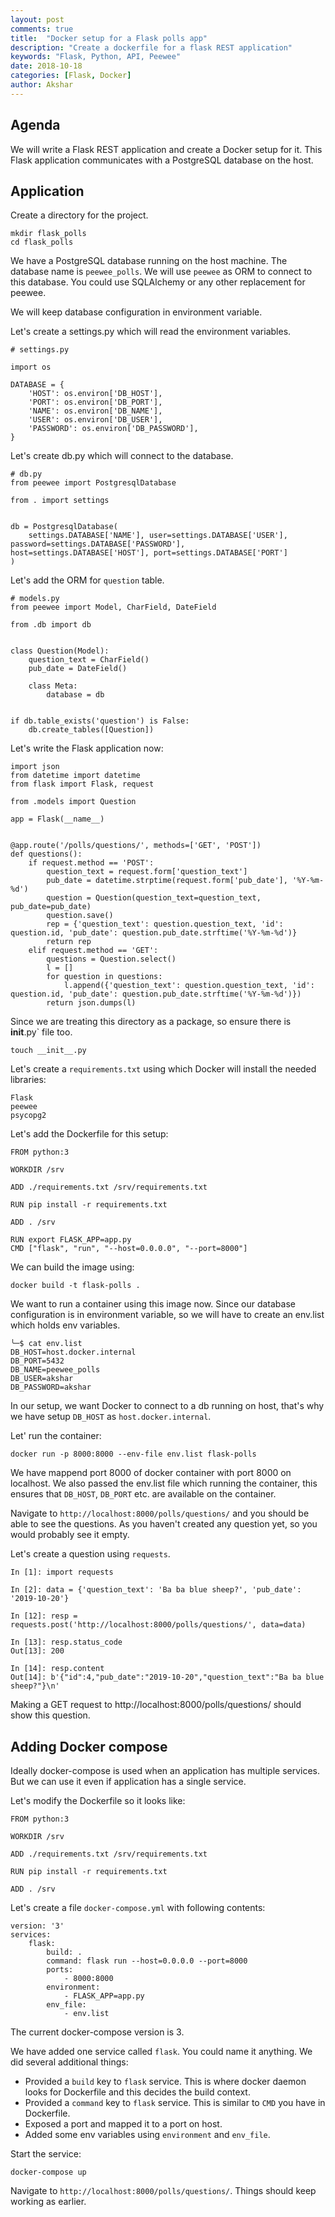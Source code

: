 ```yaml
---
layout: post
comments: true
title:  "Docker setup for a Flask polls app"
description: "Create a dockerfile for a flask REST application"
keywords: "Flask, Python, API, Peewee"
date: 2018-10-18
categories: [Flask, Docker]
author: Akshar
---
```


## Agenda

We will write a Flask REST application and create a Docker setup for it. This Flask application communicates with a PostgreSQL database on the host.

## Application

Create a directory for the project.

    mkdir flask_polls
    cd flask_polls

We have a PostgreSQL database running on the host machine. The database name is `peewee_polls`. We will use `peewee` as ORM to connect to this database. You could use SQLAlchemy or any other replacement for peewee.

We will keep database configuration in environment variable.

Let's create a settings.py which will read the environment variables.

    # settings.py

    import os

    DATABASE = {
        'HOST': os.environ['DB_HOST'],
        'PORT': os.environ['DB_PORT'],
        'NAME': os.environ['DB_NAME'],
        'USER': os.environ['DB_USER'],
        'PASSWORD': os.environ['DB_PASSWORD'],
    }

Let's create db.py which will connect to the database.

    # db.py
    from peewee import PostgresqlDatabase

    from . import settings


    db = PostgresqlDatabase(
        settings.DATABASE['NAME'], user=settings.DATABASE['USER'], password=settings.DATABASE['PASSWORD'], host=settings.DATABASE['HOST'], port=settings.DATABASE['PORT']
    )

Let's add the ORM for `question` table.

    # models.py
    from peewee import Model, CharField, DateField

    from .db import db


    class Question(Model):
        question_text = CharField()
        pub_date = DateField()

        class Meta:
            database = db


    if db.table_exists('question') is False:
        db.create_tables([Question])

Let's write the Flask application now:

    import json
    from datetime import datetime
    from flask import Flask, request

    from .models import Question

    app = Flask(__name__)


    @app.route('/polls/questions/', methods=['GET', 'POST'])
    def questions():
        if request.method == 'POST':
            question_text = request.form['question_text']
            pub_date = datetime.strptime(request.form['pub_date'], '%Y-%m-%d')
            question = Question(question_text=question_text, pub_date=pub_date)
            question.save()
            rep = {'question_text': question.question_text, 'id': question.id, 'pub_date': question.pub_date.strftime('%Y-%m-%d')}
            return rep
        elif request.method == 'GET':
            questions = Question.select()
            l = []
            for question in questions:
                l.append({'question_text': question.question_text, 'id': question.id, 'pub_date': question.pub_date.strftime('%Y-%m-%d')})
            return json.dumps(l)

Since we are treating this directory as a package, so ensure there is ` `__init__.py` file too.

    touch __init__.py

Let's create a `requirements.txt` using which Docker will install the needed libraries:

    Flask
    peewee
    psycopg2

Let's add the Dockerfile for this setup:

    FROM python:3

    WORKDIR /srv

    ADD ./requirements.txt /srv/requirements.txt

    RUN pip install -r requirements.txt

    ADD . /srv

    RUN export FLASK_APP=app.py
    CMD ["flask", "run", "--host=0.0.0.0", "--port=8000"]

We can build the image using:

    docker build -t flask-polls .

We want to run a container using this image now. Since our database configuration is in environment variable, so we will have to create an env.list which holds env variables.

    ╰─$ cat env.list
    DB_HOST=host.docker.internal
    DB_PORT=5432
    DB_NAME=peewee_polls
    DB_USER=akshar
    DB_PASSWORD=akshar

In our setup, we want Docker to connect to a db running on host, that's why we have setup `DB_HOST` as `host.docker.internal`.

Let' run the container:

    docker run -p 8000:8000 --env-file env.list flask-polls

We have mappend port 8000 of docker container with port 8000 on localhost. We also passed the env.list file which running the container, this ensures that `DB_HOST`, `DB_PORT` etc. are available on the container.

Navigate to `http://localhost:8000/polls/questions/` and you should be able to see the questions. As you haven't created any question yet, so you would probably see it empty.

Let's create a question using `requests`.

    In [1]: import requests

    In [2]: data = {'question_text': 'Ba ba blue sheep?', 'pub_date': '2019-10-20'}

    In [12]: resp = requests.post('http://localhost:8000/polls/questions/', data=data)

    In [13]: resp.status_code
    Out[13]: 200

    In [14]: resp.content
    Out[14]: b'{"id":4,"pub_date":"2019-10-20","question_text":"Ba ba blue sheep?"}\n'

Making a GET request to http://localhost:8000/polls/questions/ should show this question.

## Adding Docker compose

Ideally docker-compose is used when an application has multiple services. But we can use it even if application has a single service.

Let's modify the Dockerfile so it looks like:

    FROM python:3

    WORKDIR /srv

    ADD ./requirements.txt /srv/requirements.txt

    RUN pip install -r requirements.txt

    ADD . /srv

Let's create a file `docker-compose.yml` with following contents:

    version: '3'
    services:
        flask:
            build: .
            command: flask run --host=0.0.0.0 --port=8000
            ports:
                - 8000:8000
            environment:
                - FLASK_APP=app.py
            env_file:
                - env.list

The current docker-compose version is 3.

We have added one service called `flask`. You could name it anything. We did several additional things:

- Provided a `build` key to `flask` service. This is where docker daemon looks for Dockerfile and this decides the build context.
- Provided a `command` key to `flask` service. This is similar to `CMD` you have in Dockerfile.
- Exposed a port and mapped it to a port on host.
- Added some env variables using `environment` and `env_file`.

Start the service:

    docker-compose up

Navigate to `http://localhost:8000/polls/questions/`. Things should keep working as earlier.
